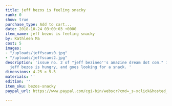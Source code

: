 ```yaml
---
title: jeff bezos is feeling snacky
rank: 0
show: true
purchase_type: Add to cart...
date: 2018-10-24 03:00:03 +0000
item_name: jeff bezos is feeling snacky
by: Kathleen Ma
cost: 5
images:
- "/uploads/jeffscans0.jpg"
- "/uploads/jeffscans2.jpg"
description: 'issue no. 2 of "jeff bezineo''s amazine dream dot com." in this zine,
  jeff bezos is hungry, and goes looking for a snack. '
dimensions: 4.25 × 5.5
materials: ''
edition: ''
item_sku: bezos-snacky
paypal_url: https://www.paypal.com/cgi-bin/webscr?cmd=_s-xclick&hosted_button_id=2TSS85JN85NB8

---
```

